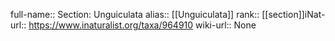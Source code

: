 

full-name:: Section: Unguiculata
alias:: [[Unguiculata]]
rank:: [[section]]iNat-url:: https://www.inaturalist.org/taxa/964910
wiki-url:: None
